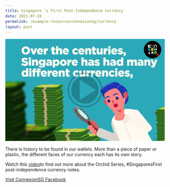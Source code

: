 ```yaml
---
title: Singapore 's First Post-Independence Currency
date: 2021-07-28
permalink: /example-resource/connexionsg/currency
layout: post
---
```

<a href="https://www.facebook.com/ConnexionSG/videos/371453167685367" target="_blank"><img src="/images/Capturecard21.png" ></a>

There is history to be found in our wallets. More than a piece of paper or plastic, the different faces of our currency each has its own story.

Watch this <a href="https://www.facebook.com/ConnexionSG/videos/371453167685367" target="_blank">video</a>to find out more about the Orchid Series, #SingaporesFirst post-independence currency notes.

<a href="https://www.facebook.com/ConnexionSG" target="_blank">Visit ConnexionSG Facebook</a>
